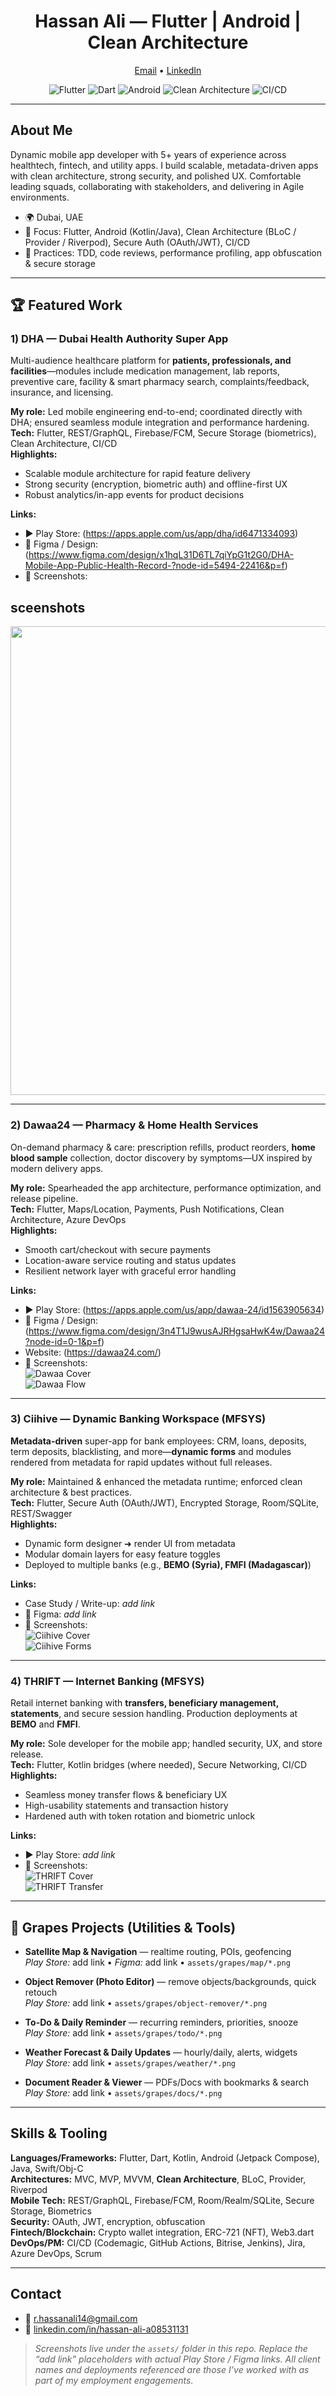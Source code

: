 <!-- Profile Header -->
<h1 align="center">Hassan Ali — Flutter | Android | Clean Architecture</h1>
<p align="center">
  <a href="mailto:r.hassanali14@gmail.com">Email</a> •
  <a href="https://linkedin.com/in/hassan-ali-a08531131" target="_blank">LinkedIn</a>
</p>

<p align="center">
  <img alt="Flutter" src="https://img.shields.io/badge/Flutter-02569B?logo=flutter&logoColor=white">
  <img alt="Dart" src="https://img.shields.io/badge/Dart-0175C2?logo=dart&logoColor=white">
  <img alt="Android" src="https://img.shields.io/badge/Android-3DDC84?logo=android&logoColor=white">
  <img alt="Clean Architecture" src="https://img.shields.io/badge/Clean%20Architecture-SOLID-blueviolet">
  <img alt="CI/CD" src="https://img.shields.io/badge/CI%2FCD-Codemagic%20%7C%20GitHub%20Actions%20%7C%20Bitrise%20%7C%20Jenkins-2ea44f">
</p>

---

## About Me
Dynamic mobile app developer with 5+ years of experience across healthtech, fintech, and utility apps. I build scalable, metadata-driven apps with clean architecture, strong security, and polished UX. Comfortable leading squads, collaborating with stakeholders, and delivering in Agile environments.

- 🌍 Dubai, UAE  
- 🧩 Focus: Flutter, Android (Kotlin/Java), Clean Architecture (BLoC / Provider / Riverpod), Secure Auth (OAuth/JWT), CI/CD  
- 🧪 Practices: TDD, code reviews, performance profiling, app obfuscation & secure storage  

---

## 🏆 Featured Work

### 1) **DHA — Dubai Health Authority Super App**
Multi-audience healthcare platform for **patients, professionals, and facilities**—modules include medication management, lab reports, preventive care, facility & smart pharmacy search, complaints/feedback, insurance, and licensing.

**My role:** Led mobile engineering end-to-end; coordinated directly with DHA; ensured seamless module integration and performance hardening.  
**Tech:** Flutter, REST/GraphQL, Firebase/FCM, Secure Storage (biometrics), Clean Architecture, CI/CD  
**Highlights:**
- Scalable module architecture for rapid feature delivery
- Strong security (encryption, biometric auth) and offline-first UX
- Robust analytics/in-app events for product decisions

**Links:**  
- ▶️ Play Store: (https://apps.apple.com/us/app/dha/id6471334093)
- 🎨 Figma / Design: (https://www.figma.com/design/x1hqL31D6TL7qiYpG1t2G0/DHA-Mobile-App-Public-Health-Record-?node-id=5494-22416&p=f) 
- 📸 Screenshots:  
## sceenshots
<img src="assets/DHA/Login_Screen.png" width = 750> 

---

### 2) **Dawaa24 — Pharmacy & Home Health Services**
On-demand pharmacy & care: prescription refills, product reorders, **home blood sample** collection, doctor discovery by symptoms—UX inspired by modern delivery apps.

**My role:** Spearheaded the app architecture, performance optimization, and release pipeline.  
**Tech:** Flutter, Maps/Location, Payments, Push Notifications, Clean Architecture, Azure DevOps  
**Highlights:**
- Smooth cart/checkout with secure payments
- Location-aware service routing and status updates
- Resilient network layer with graceful error handling

**Links:**  
- ▶️ Play Store: (https://apps.apple.com/us/app/dawaa-24/id1563905634)  
- 🎨 Figma / Design: (https://www.figma.com/design/3n4T1J9wusAJRHgsaHwK4w/Dawaa24?node-id=0-1&p=f)
- Website: (https://dawaa24.com/)
- 📸 Screenshots:  
  ![Dawaa Cover](assets/dawaa/cover.png)  
  ![Dawaa Flow](assets/dawaa/flow.png)

---

### 3) **Ciihive — Dynamic Banking Workspace (MFSYS)**
**Metadata-driven** super-app for bank employees: CRM, loans, deposits, term deposits, blacklisting, and more—**dynamic forms** and modules rendered from metadata for rapid updates without full releases.

**My role:** Maintained & enhanced the metadata runtime; enforced clean architecture & best practices.  
**Tech:** Flutter, Secure Auth (OAuth/JWT), Encrypted Storage, Room/SQLite, REST/Swagger  
**Highlights:**
- Dynamic form designer ➜ render UI from metadata
- Modular domain layers for easy feature toggles
- Deployed to multiple banks (e.g., **BEMO (Syria), FMFI (Madagascar)**)

**Links:**  
- Case Study / Write-up: _add link_  
- 🎨 Figma: _add link_  
- 📸 Screenshots:  
  ![Ciihive Cover](assets/ciihive/cover.png)  
  ![Ciihive Forms](assets/ciihive/forms.png)

---

### 4) **THRIFT — Internet Banking (MFSYS)**
Retail internet banking with **transfers, beneficiary management, statements**, and secure session handling. Production deployments at **BEMO** and **FMFI**.

**My role:** Sole developer for the mobile app; handled security, UX, and store release.  
**Tech:** Flutter, Kotlin bridges (where needed), Secure Networking, CI/CD  
**Highlights:**
- Seamless money transfer flows & beneficiary UX
- High-usability statements and transaction history
- Hardened auth with token rotation and biometric unlock

**Links:**  
- ▶️ Play Store: _add link_  
- 📸 Screenshots:  
  ![THRIFT Cover](assets/thrift/cover.png)  
  ![THRIFT Transfer](assets/thrift/transfer.png)

---

## 📱 Grapes Projects (Utilities & Tools)

- **Satellite Map & Navigation** — realtime routing, POIs, geofencing  
  _Play Store:_ add link • _Figma:_ add link • `assets/grapes/map/*.png`

- **Object Remover (Photo Editor)** — remove objects/backgrounds, quick retouch  
  _Play Store:_ add link • `assets/grapes/object-remover/*.png`

- **To-Do & Daily Reminder** — recurring reminders, priorities, snooze  
  _Play Store:_ add link • `assets/grapes/todo/*.png`

- **Weather Forecast & Daily Updates** — hourly/daily, alerts, widgets  
  _Play Store:_ add link • `assets/grapes/weather/*.png`

- **Document Reader & Viewer** — PDFs/Docs with bookmarks & search  
  _Play Store:_ add link • `assets/grapes/docs/*.png`

---

## Skills & Tooling
**Languages/Frameworks:** Flutter, Dart, Kotlin, Android (Jetpack Compose), Java, Swift/Obj-C  
**Architectures:** MVC, MVP, MVVM, **Clean Architecture**, BLoC, Provider, Riverpod  
**Mobile Tech:** REST/GraphQL, Firebase/FCM, Room/Realm/SQLite, Secure Storage, Biometrics  
**Security:** OAuth, JWT, encryption, obfuscation  
**Fintech/Blockchain:** Crypto wallet integration, ERC-721 (NFT), Web3.dart  
**DevOps/PM:** CI/CD (Codemagic, GitHub Actions, Bitrise, Jenkins), Jira, Azure DevOps, Scrum

---

## Contact
- 📧 r.hassanali14@gmail.com  
- 🔗 <a href="https://linkedin.com/in/hassan-ali-a08531131" target="_blank">linkedin.com/in/hassan-ali-a08531131</a>

> *Screenshots live under the `assets/` folder in this repo. Replace the “add link” placeholders with actual Play Store / Figma links. All client names and deployments referenced are those I’ve worked with as part of my employment engagements.*
